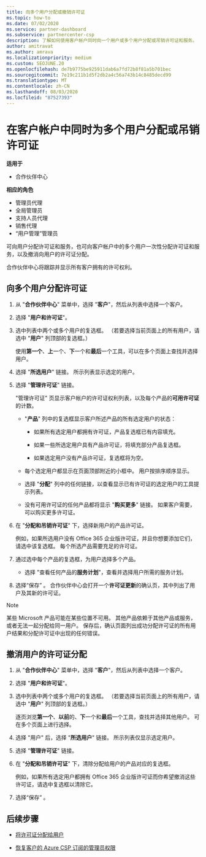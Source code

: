 ```yaml
---
title: 向多个用户分配或撤销许可证
ms.topic: how-to
ms.date: 07/02/2020
ms.service: partner-dashboard
ms.subservice: partnercenter-csp
description: 了解如何使用客户帐户同时向一个用户或多个用户分配或吊销许可证和服务。
author: amitravat
ms.author: amrava
ms.localizationpriority: medium
ms.custom: SEOJUNE.20
ms.openlocfilehash: de7b9775be925911dab6a7fd72b8f81a5b701bec
ms.sourcegitcommit: 7e19c211b1d5f2db2a4c56a743b14c8485decd99
ms.translationtype: MT
ms.contentlocale: zh-CN
ms.lasthandoff: 08/03/2020
ms.locfileid: "87527393"
---
```

# <a name="assign-or-revoke-licenses-at-the-same-time-to-multiple-users-in-a-customer-account"></a>在客户帐户中同时为多个用户分配或吊销许可证

**适用于**

- 合作伙伴中心

**相应的角色**

- 管理员代理
- 全局管理员
- 支持人员代理
- 销售代理
- “用户管理”管理员

可向用户分配许可证和服务，也可向客户帐户中的多个用户一次性分配许可证和服务，以及撤消向用户的许可证分配。

合作伙伴中心将跟踪并显示所有客户拥有的许可权利。

## <a name="assign-licenses-to-multiple-users"></a>向多个用户分配许可证

1. 从 "**合作伙伴中心**" 菜单中，选择 "**客户**"，然后从列表中选择一个客户。

2. 选择 "**用户和许可证**"。

3. 选中列表中两个或多个用户的复选框。 （若要选择当前页面上的所有用户，请选中 "**用户**" 列顶部的复选框。）

    使用**第一个**、**上**一个、**下**一个和**最后**一个工具，可以在多个页面上查找并选择用户。

4. 选择 "**所选用户**" 链接。 所示列表显示选定的用户。

5. 选择 "**管理许可证**" 链接。

    "管理许可证" 页显示客户帐户的许可证权利列表，以及每个产品的**可用许可证**的计数。

    - "**产品**" 列中的复选框显示客户所述产品的所有选定用户的状态：

       - 如果所有选定用户都拥有许可证，产品复选框已有内容填充。

       - 如果一些所选定用户具有产品许可证，将填充部分产品复选框。

       - 如果选定用户没有产品许可证，复选框将为空。

    - 每个选定用户都显示在页面顶部附近的小框中。 用户按排序顺序显示。

    - 选择 "**分配**" 列中的任何链接，以查看显示已有许可证的选定用户的工具提示列表。

    - 没有可用许可证的任何产品都将显示 "**购买更多**" 链接。 如果客户需要，可以购买更多许可证。

6. 在 "**分配和吊销许可证**" 下，选择新用户的产品许可证。 

   例如，如果所选用户没有 Office 365 企业版许可证，并且你想要添加它们，请选中该复选框。 每个所选产品需要充足的许可证。

7. 通过选中每个产品的复选框，为用户选择多个产品。
    -   选择 "查看任何产品的**服务计划**"，查看并选择用户所需的服务计划。

8. 选择“保存” 。 合作伙伴中心会打开一个**许可证更新**的确认页，其中列出了用户及其新的许可证。

>[!NOTE]
>某些 Microsoft 产品可能在某些位置不可用。 其他产品依赖于其他产品或服务，或者无法一起分配给同一用户。 保存后，确认页面列出成功分配许可证的所有用户结果和分配许可证中出现的任何错误。

## <a name="revoke-users-license-assignments"></a>撤消用户的许可证分配

1. 从 "**合作伙伴中心**" 菜单中，选择 "**客户**"，然后从列表中选择一个客户。

2. 选择 "**用户和许可证**"。

3. 选中列表中两个或多个用户的复选框。 （若要选择当前页面上的所有用户，请选中 "**用户**" 列顶部的复选框。）

    逐页浏览**第一个**、**以前**的、**下**一个和**最后**一个工具，查找并选择其他用户。 可在多个页面上进行选择。

4. 选择 "用户" 后，选择 "**所选用户**" 链接。 所示列表仅显示选定用户。

5. 选择 "**管理许可证**" 链接。

6. 在 "**分配和吊销许可证**" 下，清除分配给用户的产品对应的复选框。

   例如，如果所有选定用户都拥有 Office 365 企业版许可证而你希望撤消这些许可证，请选中复选框以清除它。

7. 选择“保存” 。

## <a name="next-steps"></a>后续步骤

- [将许可证分配给用户](assign-licenses-to-users.md)

- [恢复客户的 Azure CSP 订阅的管理员权限](revoke-reinstate-csp.md)
